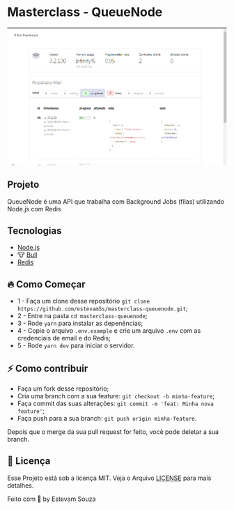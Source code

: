 # Masterclass - QueueNode

<img src=".github/screenshot.png" alt="Screenshot">

## Projeto
QueueNode é uma API que trabalha com Background Jobs (filas) utilizando Node.js com Redis

## Tecnologias

- [Node.js](https://nodejs.org/en)
- 🐮 [Bull](https://github.com/OptimalBits/bull)
- [Redis](https://redis.io)

## 🔥 Como Começar

- 1 - Faça um clone desse repositório `git clone https://github.com/estevam5s/masterclass-queuenode.git`;
- 2 - Entre na pasta `cd masterclass-queuenode`;
- 3 - Rode `yarn` para instalar as depenências;
- 4 - Copie o arquivo `.env.example` e crie um arquivo `.env` com as credenciais de email e do Redis; 
- 5 - Rode `yarn dev` para iniciar o servidor.

## ⚡️ Como contribuir

- Faça um fork desse repositório;
- Cria uma branch com a sua feature: `git checkout -b minha-feature`;
- Faça commit das suas alterações: `git commit -m 'feat: Minha nova feature'`;
- Faça push para a sua branch: `git push origin minha-feature`.

Depois que o merge da sua pull request for feito, você pode deletar a sua branch.

## 📝 Licença

Esse Projeto está sob a licença MIT. Veja o Arquivo [LICENSE](.github/LICENSE.md) para mais detalhes.


Feito com 💖 by Estevam Souza
